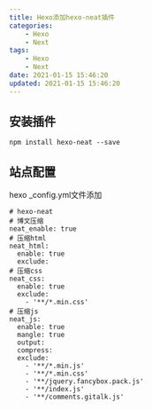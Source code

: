 ```yaml
---
title: Hexo添加hexo-neat插件
categories: 
	- Hexo
	- Next
tags: 
	- Hexo
	- Next
date: 2021-01-15 15:46:20
updated: 2021-01-15 15:46:20
---
```


## <span id="inline-blue">安装插件</span>

```shell
npm install hexo-neat --save
```
## <span id="inline-blue">站点配置</span>
hexo _config.yml文件添加
```shell
# hexo-neat
# 博文压缩
neat_enable: true
# 压缩html
neat_html:
  enable: true
  exclude:
# 压缩css  
neat_css:
  enable: true
  exclude:
    - '**/*.min.css'
# 压缩js
neat_js:
  enable: true
  mangle: true
  output:
  compress:
  exclude:
    - '**/*.min.js'
	- '**/*.min.css'
    - '**/jquery.fancybox.pack.js'
    - '**/index.js'
	- '**/comments.gitalk.js'
```